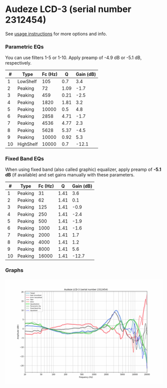 # Audeze LCD-3 (serial number 2312454)
See [usage instructions](https://github.com/jaakkopasanen/AutoEq#usage) for more options and info.

### Parametric EQs
You can use filters 1-5 or 1-10. Apply preamp of -4.9 dB or -5.1 dB, respectively.

|   # | Type      |   Fc (Hz) |    Q |   Gain (dB) |
|-----|-----------|-----------|------|-------------|
|   1 | LowShelf  |       105 | 0.7  |         3.4 |
|   2 | Peaking   |        72 | 1.09 |        -1.7 |
|   3 | Peaking   |       459 | 0.21 |        -2.5 |
|   4 | Peaking   |      1820 | 1.81 |         3.2 |
|   5 | Peaking   |     10000 | 0.5  |         4.8 |
|   6 | Peaking   |      2858 | 4.71 |        -1.7 |
|   7 | Peaking   |      4536 | 4.77 |         2.3 |
|   8 | Peaking   |      5628 | 5.37 |        -4.5 |
|   9 | Peaking   |     10000 | 0.92 |         5.3 |
|  10 | HighShelf |     10000 | 0.7  |       -12.1 |

### Fixed Band EQs
When using fixed band (also called graphic) equalizer, apply preamp of **-5.1 dB** (if available) and set gains manually with these parameters.

|   # | Type    |   Fc (Hz) |    Q |   Gain (dB) |
|-----|---------|-----------|------|-------------|
|   1 | Peaking |        31 | 1.41 |         3.6 |
|   2 | Peaking |        62 | 1.41 |         0.1 |
|   3 | Peaking |       125 | 1.41 |        -0.9 |
|   4 | Peaking |       250 | 1.41 |        -2.4 |
|   5 | Peaking |       500 | 1.41 |        -1.9 |
|   6 | Peaking |      1000 | 1.41 |        -1.6 |
|   7 | Peaking |      2000 | 1.41 |         1.7 |
|   8 | Peaking |      4000 | 1.41 |         1.2 |
|   9 | Peaking |      8000 | 1.41 |         5.6 |
|  10 | Peaking |     16000 | 1.41 |       -12.7 |

### Graphs
![](./Audeze%20LCD-3%20(serial%20number%202312454).png)
